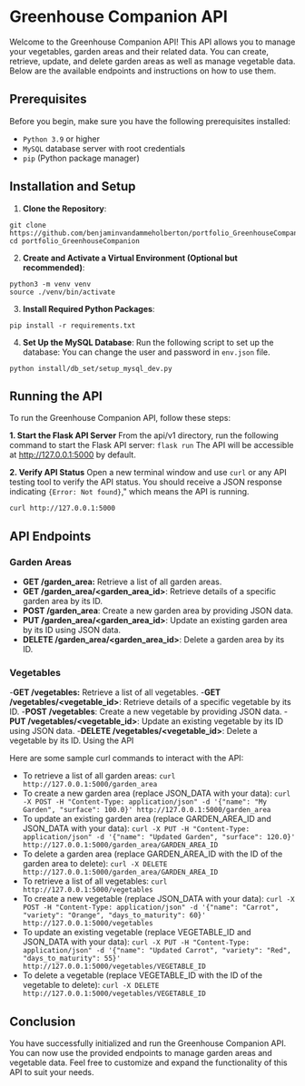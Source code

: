 # Greenhouse Companion API

Welcome to the Greenhouse Companion API! This API allows you to manage your vegetables, garden areas and their related data. You can create, retrieve, update, and delete garden areas as well as manage vegetable data. Below are the available endpoints and instructions on how to use them.

## Prerequisites

Before you begin, make sure you have the following prerequisites installed:

- `Python 3.9` or higher
- `MySQL` database server with root credentials
- `pip` (Python package manager)

## Installation and Setup

1. **Clone the Repository**:

```
git clone https://github.com/benjaminvandammeholberton/portfolio_GreenhouseCompanion.git
cd portfolio_GreenhouseCompanion
```

2. **Create and Activate a Virtual Environment (Optional but recommended)**:

```
python3 -m venv venv
source ./venv/bin/activate
```

3. **Install Required Python Packages**:

```
pip install -r requirements.txt
```

4. **Set Up the MySQL Database**:
   Run the following script to set up the database:
   You can change the user and password in `env.json` file.

```
python install/db_set/setup_mysql_dev.py
```

## Running the API

To run the Greenhouse Companion API, follow these steps:

**1. Start the Flask API Server**
From the api/v1 directory, run the following command to start the Flask API server: `flask run`
The API will be accessible at http://127.0.0.1:5000 by default.

**2. Verify API Status**
Open a new terminal window and use `curl` or any API testing tool to verify the API status. You should receive a JSON response indicating `{Error: Not found}`," which means the API is running.

```
curl http://127.0.0.1:5000
```

## API Endpoints

### Garden Areas

- **GET /garden_area:** Retrieve a list of all garden areas.
- **GET /garden_area/<garden_area_id>**: Retrieve details of a specific garden area by its ID.
- **POST /garden_area**: Create a new garden area by providing JSON data.
- **PUT /garden_area/<garden_area_id>**: Update an existing garden area by its ID using JSON data.
- **DELETE /garden_area/<garden_area_id>**: Delete a garden area by its ID.

### Vegetables

-**GET /vegetables:** Retrieve a list of all vegetables. -**GET /vegetables/<vegetable_id>**: Retrieve details of a specific vegetable by its ID. -**POST /vegetables**: Create a new vegetable by providing JSON data. -**PUT /vegetables/<vegetable_id>**: Update an existing vegetable by its ID using JSON data. -**DELETE /vegetables/<vegetable_id>**: Delete a vegetable by its ID.
Using the API

Here are some sample curl commands to interact with the API:

- To retrieve a list of all garden areas:
  ```curl http://127.0.0.1:5000/garden_area```
  <br>
- To create a new garden area (replace JSON_DATA with your data):
  ```curl -X POST -H "Content-Type: application/json" -d '{"name": "My Garden", "surface": 100.0}' http://127.0.0.1:5000/garden_area```
  <br>
- To update an existing garden area (replace GARDEN_AREA_ID and JSON_DATA with your data):
  ```curl -X PUT -H "Content-Type: application/json" -d '{"name": "Updated Garden", "surface": 120.0}' http://127.0.0.1:5000/garden_area/GARDEN_AREA_ID```
  <br>
- To delete a garden area (replace GARDEN_AREA_ID with the ID of the garden area to delete):
  ```curl -X DELETE http://127.0.0.1:5000/garden_area/GARDEN_AREA_ID```
  <br>
- To retrieve a list of all vegetables:
  ```curl http://127.0.0.1:5000/vegetables```
  <br>
- To create a new vegetable (replace JSON_DATA with your data):
  ```curl -X POST -H "Content-Type: application/json" -d '{"name": "Carrot", "variety": "Orange", "days_to_maturity": 60}' http://127.0.0.1:5000/vegetables```
  <br>
- To update an existing vegetable (replace VEGETABLE_ID and JSON_DATA with your data):
  ```curl -X PUT -H "Content-Type: application/json" -d '{"name": "Updated Carrot", "variety": "Red", "days_to_maturity": 55}' http://127.0.0.1:5000/vegetables/VEGETABLE_ID```
  <br>
- To delete a vegetable (replace VEGETABLE_ID with the ID of the vegetable to delete):
  ```curl -X DELETE http://127.0.0.1:5000/vegetables/VEGETABLE_ID```

## Conclusion

You have successfully initialized and run the Greenhouse Companion API. You can now use the provided endpoints to manage garden areas and vegetable data. Feel free to customize and expand the functionality of this API to suit your needs.

